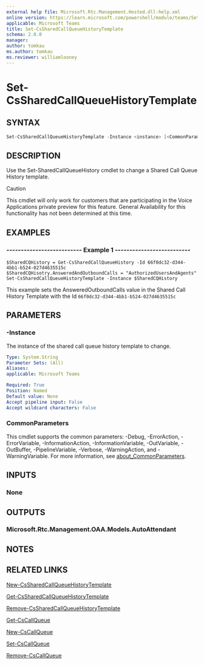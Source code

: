 ```yaml
---
external help file: Microsoft.Rtc.Management.Hosted.dll-help.xml
online version: https://learn.microsoft.com/powershell/module/teams/Set-CsSharedCallQueueHistoryTemplate
applicable: Microsoft Teams
title: Set-CsSharedCallQueueHistoryTemplate
schema: 2.0.0
manager: 
author: tomkau
ms.author: tomkau
ms.reviewer: williamlooney
---
```


# Set-CsSharedCallQueueHistoryTemplate

## SYNTAX

```powershell
Set-CsSharedCallQueueHistoryTemplate -Instance <instance> [<CommonParameters>]
```

## DESCRIPTION
Use the Set-SharedCallQueueHistory cmdlet to change a Shared Call Queue History template.

> [!CAUTION]
> This cmdlet will only work for customers that are participating in the Voice Applications private preview for this feature. General Availability for this functionality has not been determined at this time.

## EXAMPLES

### -------------------------- Example 1 --------------------------
```
$SharedCQHistory = Get-CsSharedCallQueueHistory -Id 66f0dc32-d344-4bb1-b524-027d4635515c
$SharedCQHisotry.AnsweredAndOutboundCalls = "AuthorizedUsersAndAgents"
Set-CsSharedCallQueueHistoryTemplate -Instance $SharedCQHistory
```

This example sets the AnsweredOutboundCalls value in the Shared Call History Template with the Id `66f0dc32-d344-4bb1-b524-027d4635515c`

## PARAMETERS

### -Instance
The instance of the shared call queue history template to change.

```yaml
Type: System.String
Parameter Sets: (All)
Aliases:
applicable: Microsoft Teams

Required: True
Position: Named
Default value: None
Accept pipeline input: False
Accept wildcard characters: False
```


### CommonParameters
This cmdlet supports the common parameters: -Debug, -ErrorAction, -ErrorVariable, -InformationAction, -InformationVariable, -OutVariable, -OutBuffer, -PipelineVariable, -Verbose, -WarningAction, and -WarningVariable. For more information, see [about_CommonParameters](https://go.microsoft.com/fwlink/?LinkID=113216).

## INPUTS

### None

## OUTPUTS

### Microsoft.Rtc.Management.OAA.Models.AutoAttendant

## NOTES

## RELATED LINKS

[New-CsSharedCallQueueHistoryTemplate](./New-CsSharedCallQueueHistoryTemplate.md)

[Get-CsSharedCallQueueHistoryTemplate](./Get-CsSharedCallQueueHistoryTemplate.md)

[Remove-CsSharedCallQueueHistoryTemplate](./Remove-CsSharedCallQueueHistoryTemplate.md)

[Get-CsCallQueue](./Get-CsCallQueue.md)

[New-CsCallQueue](./New-CsCallQueue.md)

[Set-CsCallQueue](./Set-CsCallQueue.md)

[Remove-CsCallQueue](./Remove-CsCallQueue.md)



